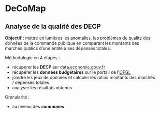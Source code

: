 # DeCoMap

## Analyse de la qualité des DECP

**Objectif** : mettre en lumières les anomalies, les problèmes de qualité des données de la commande publique en comparant les montants des marchés publics d'une entité à ses dépenses totales.

Méthodologie en 4 étapes : 
- récuperer les **DECP** sur [data.economie.gouv.fr](https://data.economie.gouv.fr/explore/dataset/decp_augmente/table/)
- récupérer les **données budgétaires** sur le portail de l'[OFGL](https://data.ofgl.fr/explore/?exclude.theme=INTERNE&sort=title)
- joindre les jeux de données et calculer les ratios montants des marchés / dépenses totales
- analyser les résultats obtenus

Granularité : 
- au niveau des **communes**
